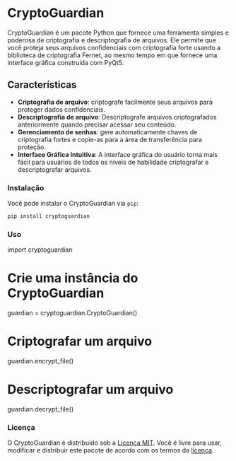 # CryptoGuardian

CryptoGuardian é um pacote Python que fornece uma ferramenta simples e poderosa de criptografia e descriptografia de arquivos. Ele permite que você proteja seus arquivos confidenciais com criptografia forte usando a biblioteca de criptografia Fernet, ao mesmo tempo em que fornece uma interface gráfica construída com PyQt5.

## Características

- **Criptografia de arquivo**: criptografe facilmente seus arquivos para proteger dados confidenciais.
- **Descriptografia de arquivo**: Descriptografe arquivos criptografados anteriormente quando precisar acessar seu conteúdo.
- **Gerenciamento de senhas**: gere automaticamente chaves de criptografia fortes e copie-as para a área de transferência para proteção.
- **Interface Gráfica Intuitiva**: A interface gráfica do usuário torna mais fácil para usuários de todos os níveis de habilidade criptografar e descriptografar arquivos.

### Instalação

Você pode instalar o CryptoGuardian via `pip`:

```bash
pip install cryptoguardian
```

### Uso
import cryptoguardian
# Crie uma instância do CryptoGuardian
guardian = cryptoguardian.CryptoGuardian()
# Criptografar um arquivo
guardian.encrypt_file()
# Descriptografar um arquivo
guardian.decrypt_file()

### Licença
O CryptoGuardian é distribuído sob a [Licença MIT](https://opensource.org/licenses/MIT). Você é livre para usar, modificar e distribuir este pacote de acordo com os termos da [licença](https://opensource.org/licenses/MIT).
